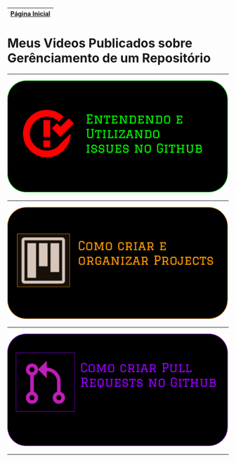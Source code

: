 [Página Inicial](Home)|
|---|

# Meus Videos Publicados sobre Gerênciamento de um Repositório

---

[![](images/video_images/issues_github.png)](https://youtu.be/XEwH48El_1s)

---

[![](images/video_images/projects_github.png)](https://youtu.be/XjobnItmYWg)

---

[![](images/video_images/pr_github.png)](https://youtu.be/Y35Zw5dkwsM)

---
